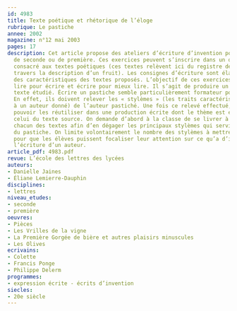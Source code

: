 ```yaml
---
id: 4983
title: Texte poétique et rhétorique de l’éloge
rubrique: Le pastiche
annee: 2002
magazine: n°12 mai 2003
pages: 17
description: Cet article propose des ateliers d’écriture d’invention pour une classe
  de seconde ou de première. Ces exercices peuvent s’inscrire dans un objet d’étude
  consacré aux textes poétiques (ces textes relèvent ici du registre de l’éloge à
  travers la description d’un fruit). Les consignes d’écriture sont élaborées à partir
  des caractéristiques des textes proposés. L’objectif de ces exercices est double – 
  lire pour écrire et écrire pour mieux lire. Il s’agit de produire un pastiche du
  texte étudié. Écrire un pastiche semble particulièrement formateur pour les élèves.
  En effet, ils doivent relever les « stylèmes » (les traits caractéristiques propres
  à un auteur donné) de l’auteur pastiché. Une fois ce relevé effectué, l’élève doit
  pouvoir les réutiliser dans une production écrite dont le thème est équivalent à
  celui du texte source. On demande d’abord à la classe de se livrer à une étude de
  chacun des textes afin d’en dégager les principaux stylèmes qui serviront à l’élaboration
  du pastiche. On limite volontairement le nombre des stylèmes à mettre en exergue
  pour que les élèves puissent focaliser leur attention sur ce qu’a d’irréductible
  l’écriture d’un auteur.
article_pdf: 4983.pdf
revue: L’école des lettres des lycées
auteurs:
- Danielle Jaines
- Éliane Lemierre-Dauphin
disciplines:
- lettres
niveau_etudes:
- seconde
- première
oeuvres:
- Pièces
- Les Vrilles de la vigne
- La Première Gorgée de bière et autres plaisirs minuscules
- Les Olives
ecrivains:
- Colette
- Francis Ponge
- Philippe Delerm
programmes:
- expression écrite - écrits d’invention
siecles:
- 20e siècle
---
```

